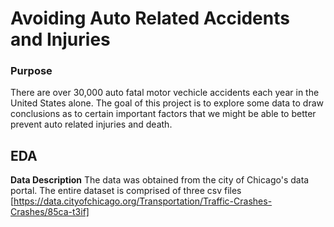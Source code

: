 # Avoiding Auto Related Accidents and Injuries
### Purpose
There are over 30,000 auto fatal motor vechicle accidents each year in the United States alone.
The goal of this project is to explore some data to draw conclusions as to certain important factors that we might be able to better prevent auto related injuries and death.

## EDA

**Data Description**
The data was obtained from the city of Chicago's data portal. 
The entire dataset is comprised of three csv files [https://data.cityofchicago.org/Transportation/Traffic-Crashes-Crashes/85ca-t3if]
